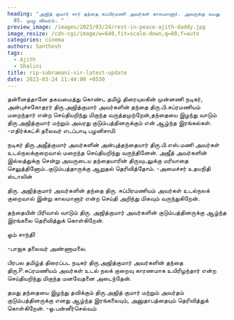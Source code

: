 ```yaml
---
heading: "அஜித் குமார் சார் தந்தை சுப்பிரமணி அவர்கள் காலமானார். அவருக்கு வயது
  85. முழு விவரம். "
preview_image: /images/2023/03/24/rest-in-peace-ajith-daddy.jpg
image_resize: /cdn-cgi/image/w=640,fit=scale-down,q=80,f=auto
categories: cinema
authors: Santhosh
tags:
  - Ajith
  - Shalini
title: rip-subramani-sir-latest-update
date: 2023-03-24 11:44:00 +0530
---
```

தன்னைத்தானே தகவமைத்து கொண்ட தமிழ் திரையுலகின் முன்னணி நடிகர், அன்புச்சகோதரர் திரு.அஜித்குமார் அவர்களின் தந்தை திரு.பி.சுப்ரமணியம் மறைந்தார் என்ற செய்தியறிந்து மிகுந்த வருத்தமுற்றேன்,தந்தையை இழந்து வாடும் திரு.அஜித்குமார் மற்றும் அவரது குடும்பத்தினருக்கும் என் ஆழ்ந்த இரங்கல்கள்.
-எதிர்க்கட்சி தலைவர் எடப்பாடி பழனிசாமி 

நடிகர் திரு.அஜீத்குமார் அவர்களின் அன்புத்தந்தையார் திரு.பி.எஸ்.மணி அவர்கள் உடல்நலக்குறைவால் மறைந்த செய்தியறிந்து வருந்தினேன். அஜீத் அவர்களின் இல்லத்துக்கு சென்று அவருடைய தந்தையாரின் திருவுடலுக்கு மரியாதை செலுத்தினோம்..குடும்பத்தாருக்கு ஆறுதல் தெரிவித்தோம்.
-அமைச்சர் உதயநிதி ஸ்டாலின்

திரு. அஜித்குமார் அவர்களின் தந்தை திரு. சுப்பிரமணியம் அவர்கள் உடல்நலக் குறைவால் இன்று காலமானார் என்ற செய்தி அறிந்து மிகவும் வருந்துகிறேன்.

தந்தையின் பிரிவால் வாடும் திரு. அஜித்குமார் அவர்களின் குடும்பத்தினருக்கு ஆழ்ந்த இரங்கலை தெரிவித்துக் கொள்கிறேன்.

ஓம் சாந்தி!

\-பாஜக தலைவர் அண்ணாமலை.



பிரபல தமிழ்த் திரைப்பட நடிகர் திரு.அஜித்குமார் அவர்களின் தந்தை திரு.P.சுப்ரமணியம் அவர்கள் உடல் நலக் குறைவு காரணமாக உயிரிழந்தார் என்ற செய்தியறிந்து மிகுந்த மனவேதனை அடைந்தேன்.

தமது தந்தையை இழந்து தவிக்கும் திரு.அஜித் குமார் மற்றும் அவர்தம் குடும்பத்தினருக்கு எனது ஆழ்ந்த இரங்கலையும், அனுதாபத்தையும் தெரிவித்துக் கொள்கிறேன்.
-ஓ.பன்னீர்செல்வம்